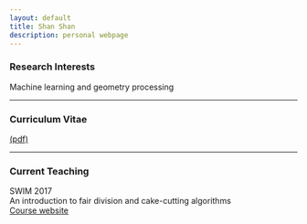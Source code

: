 ```yaml
---
layout: default
title: Shan Shan
description: personal webpage
---
```


### Research Interests 
Machine learning and geometry processing
<hr />

### Curriculum Vitae 
[(pdf)](../CV/cv.pdf)
<hr />	
	
### Current Teaching
SWIM 2017 <br /> 
An introduction to fair division and cake-cutting algorithms <br />
[Course website](/swim/index.html)

        
